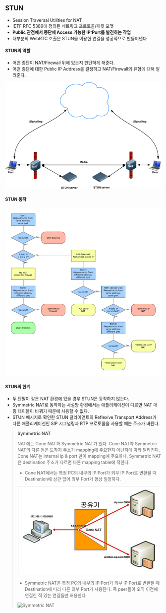 ## STUN

- Session Traversal Utilities for NAT
- IETF RFC 5389에 정의된 네트워크 프로토콜/패킷 포맷
- **Public 관점에서 종단에 Access 가능한 IP:Port를 발견하는 작업**
- 대부분의 WebRTC 호출은 STUN을 이용한 연결을 성공적으로 만들어낸다

#### STUN의 역할

- 어떤 종단이 NAT/Firewall 뒤에 있는지 판단하게 해준다.
- 어떤 종단에 대한 Public IP Address를 결정하고 NAT/Firewall의 유형에 대해 알려준다.

![STUN](./images/02_1.png)



#### STUN 동작

![STUN 동작](./images/02_2.png)

#### STUN의 한계

- 두 단말이 같은 NAT 환경에 있을 경우 STUN은 동작하지 않는다.
- Symmetric NAT로 동작하는 사설망 환경에서는 애플리케이션이 다르면 NAT 매핑 테이블이 바뀌기 때문에 사용할 수 없다.
- STUN 메시지로 확인한 STUN 클라이언트의 Reflexive Transport Address가 다른 애플리케이션인 SIP 시그널링과 RTP 프로토콜을 사용할 때는 주소가 바뀐다.



> **Symmetric NAT**
>
> NAT에는 Cone NAT과 Symmetric NAT가 있다. Cone NAT과 Symmetric NAT의 다른 점은 도착지 주소가 mapping에 주요한지 아닌지에 따라 달라진다. Cone NAT는 internal ip & port 만이 mapping에 주요하나, Symmetric NAT은 destination 주소가 다르면 다른 mapping table에 적힌다.
>
> - Cone NAT에서는 특정 PC의 내부의 IP:Port가 외부 IP:Port로 변환될 때 Destination에 상관 없이 외부 Port가 항상 일정하다.
>
> ![Cone NAT](./images/02_3.png)
>
> - Symmetric NAT은 특정 PC의 내부의 IP:Port가 외부 IP:Port로 변환될 때 Destination에 따라 다른 외부 Port가 사용된다. 즉 peer들이 오직 이전에 연결한 적 있는 연결들만 허용한다
>
> ![Symmetric NAT](//images/02_4.png)

